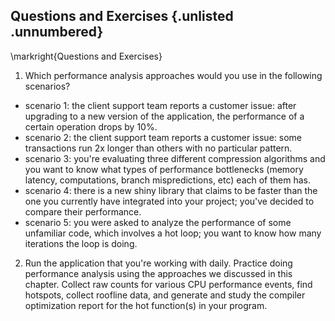 ## Questions and Exercises {.unlisted .unnumbered}

\markright{Questions and Exercises}

1. Which performance analysis approaches would you use in the following scenarios?
- scenario 1: the client support team reports a customer issue: after upgrading to a new version of the application, the performance of a certain operation drops by 10%.
- scenario 2: the client support team reports a customer issue: some transactions run 2x longer than others with no particular pattern.
- scenario 3: you're evaluating three different compression algorithms and you want to know what types of performance bottlenecks (memory latency, computations, branch mispredictions, etc) each of them has.
- scenario 4: there is a new shiny library that claims to be faster than the one you currently have integrated into your project; you've decided to compare their performance.
- scenario 5: you were asked to analyze the performance of some unfamiliar code, which involves a hot loop; you want to know how many iterations the loop is doing.
2. Run the application that you're working with daily. Practice doing performance analysis using the approaches we discussed in this chapter. Collect raw counts for various CPU performance events, find hotspots, collect roofline data, and generate and study the compiler optimization report for the hot function(s) in your program.
